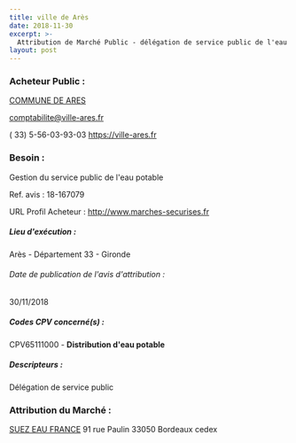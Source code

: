 ```yaml
---
title: ville de Arès
date: 2018-11-30
excerpt: >-
  Attribution de Marché Public - délégation de service public de l'eau potable
layout: post
---
```


### Acheteur Public : 
<a href="/acheteur-134/siren-213300114"> COMMUNE DE ARES</a><br/>



comptabilite@ville-ares.fr

( 33) 5-56-03-93-03
https://ville-ares.fr
### Besoin :

Gestion du service public de l'eau potable

Ref. avis : 18-167079

URL Profil Acheteur : http://www.marches-securises.fr

##### Lieu d'exécution :

Arès - Département 33 - Gironde

###### Date de publication de l'avis d'attribution : 
30/11/2018

##### Codes CPV concerné(s) :
CPV65111000 - **Distribution d'eau potable** <br/>

##### Descripteurs :
Délégation de service public <br/>

### Attribution du Marché :
<a href="/entreprise-556/siren-410034607"> SUEZ EAU FRANCE</a>    91 rue Paulin 33050 Bordeaux cedex <br/>
